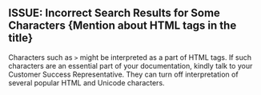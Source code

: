 ## ISSUE: Incorrect Search Results for Some Characters {Mention about HTML tags in the title}
Characters such as ```>``` might be interpreted as a part of HTML tags. If such characters are an essential part of your documentation, kindly talk to your Customer Success Representative. They can turn off interpretation of several popular HTML and Unicode characters.
